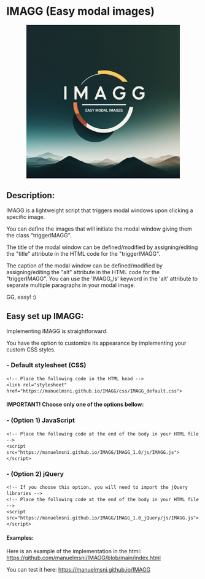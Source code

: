 # IMAGG (Easy modal images)
<p align="center">
<img src="https://github.com/manuelmsni/IMAGG/blob/main/IMAGG.jpg?raw=true" width="400px" >
</p>

## Description:
IMAGG is a lightweight script that triggers modal windows upon clicking a specific image.

You can define the images that will initiate the modal window giving them the class "triggerIMAGG".

The title of the modal window can be defined/modified by assigning/editing the "title" attribute in the HTML code for the "triggerIMAGG".

The caption of the modal window can be defined/modified by assigning/editing the "alt" attribute in the HTML code for the "triggerIMAGG". You can use the 'IMAGG_ls' keyword in the 'alt' attribute to separate multiple paragraphs in your modal image.

GG, easy! :)
        
## Easy set up IMAGG:
Implementing IMAGG is straightforward.

You have the option to customize its appearance by implementing your custom CSS styles.

###   - Default stylesheet (CSS)
    <!-- Place the following code in the HTML head -->
    <link rel="stylesheet" href="https://manuelmsni.github.io/IMAGG/css/IMAGG_default.css">

#### IMPORTANT! Choose only one of the options bellow:

###   - (Option 1) JavaScript
    <!-- Place the following code at the end of the body in your HTML file -->
    <script src="https://manuelmsni.github.io/IMAGG/IMAGG_1.0/js/IMAGG.js"></script>

###   - (Option 2) jQuery
    <!-- If you choose this option, you will need to import the jQuery libraries -->
    <!-- Place the following code at the end of the body in your HTML file -->
    <script src="https://manuelmsni.github.io/IMAGG/IMAGG_1.0_jQuery/js/IMAGG.js"></script>
    
#### Examples:
    
Here is an example of the implementation in the html:
https://github.com/manuelmsni/IMAGG/blob/main/index.html

You can test it here:
https://manuelmsni.github.io/IMAGG

